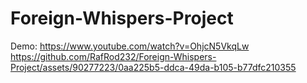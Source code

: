# Foreign-Whispers-Project
Demo: https://www.youtube.com/watch?v=OhjcN5VkqLw
https://github.com/RafRod232/Foreign-Whispers-Project/assets/90277223/0aa225b5-ddca-49da-b105-b77dfc210355
